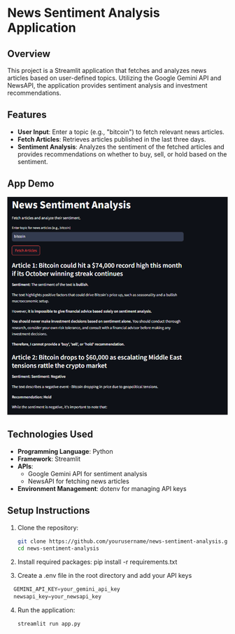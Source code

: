 # News Sentiment Analysis Application

## Overview
This project is a Streamlit application that fetches and analyzes news articles based on user-defined topics. Utilizing the Google Gemini API and NewsAPI, the application provides sentiment analysis and investment recommendations.

## Features
- **User Input**: Enter a topic (e.g., "bitcoin") to fetch relevant news articles.
- **Fetch Articles**: Retrieves articles published in the last three days.
- **Sentiment Analysis**: Analyzes the sentiment of the fetched articles and provides recommendations on whether to buy, sell, or hold based on the sentiment.

## App Demo
![Demo Screenshot](https://github.com/ThinhHoang1/ThinhHoang1-News-Sentiment-Analysis-Application/blob/master/pic_demo_app/demo_news_app.png)
## Technologies Used
- **Programming Language**: Python
- **Framework**: Streamlit
- **APIs**:
  - Google Gemini API for sentiment analysis
  - NewsAPI for fetching news articles
- **Environment Management**: dotenv for managing API keys

## Setup Instructions
1. Clone the repository:
   ```bash
   git clone https://github.com/yourusername/news-sentiment-analysis.git
   cd news-sentiment-analysis

2. Install required packages:
pip install -r requirements.txt

3. Create a .env file in the root directory and add your API keys
 ```python
   GEMINI_API_KEY=your_gemini_api_key
   newsapi_key=your_newsapi_key
   ```

4. Run the application:
   ```bash
   streamlit run app.py
   ```






